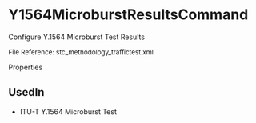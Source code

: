 # Y1564MicroburstResultsCommand

Configure Y.1564 Microburst Test Results

<font size="2">File Reference: stc_methodology_traffictest.xml</font>

<text>Properties</text>

## UsedIn
* ITU-T Y.1564 Microburst Test

